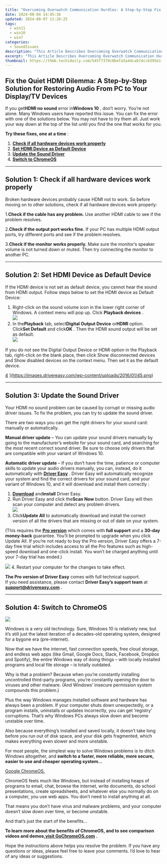 ```yaml
---
title: "Overcoming Overwatch Communication Hurdles: A Step-by-Step Fix for Push-to-Talk Problems"
date: 2024-08-04 14:45:36
updated: 2024-08-07 11:28:25
tags:
  - win11
  - win10
  - win7
categories:
  - SoundIssues
description: "This Article Describes Overcoming Overwatch Communication Hurdles: A Step-by-Step Fix for Push-to-Talk Problems"
excerpt: "This Article Describes Overcoming Overwatch Communication Hurdles: A Step-by-Step Fix for Push-to-Talk Problems"
thumbnail: https://thmb.techidaily.com/545f7379c0befa5a44cab74ccb395e1f4653a53c66c0461613d4a49d7a7f9a57.jpg
---
```


## Fix the Quiet HDMI Dilemma: A Step-by-Step Solution for Restoring Audio From PC to Your Display/TV Devices

If you get**HDMI no sound** error in**Windows 10** , don’t worry. You’re not alone. Many Windows users have reported this issue. You can fix the error with one of the solutions below. You may not have to try them all. Just work your way down at the top of the list until you find the one that works for you.

**Try these fixes, one at a time** :

1. [**Check if all hardware devices work properly**](https://tools.techidaily.com/drivereasy/download/)
2. [**Set HDMI Device as Default Device**](https://tools.techidaily.com/drivereasy/download/)
3. [**Update the Sound Driver**](https://tools.techidaily.com/drivereasy/download/)
4. **[Switch to ChromeOS](https://tools.techidaily.com/drivereasy/download/)**

---

## Solution 1: Check if all hardware devices work properly

 Broken hardware devices probably cause HDMI not to work. So before moving on to other solutions, check if all hardware devices work properly:

 1.**Check if the cable has any problem.** Use another HDMI cable to see if the problem resolves.

 2.**Check if the output port works fine.** If your PC has multiple HDMI output ports, try different ports and see if the problem resolves.

 3.**Check if the monitor works properly.** Make sure the monitor’s speaker volume is not turned down or muted. Then try connecting the monitor to another PC.

---

## Solution 2: Set HDMI Device as Default Device

 If the HDMI device is not set as default device, you cannot hear the sound from HDMI output. Follow steps below to set the HDMI device as Default Device:

1. Right-click on the sound volume icon in the lower right corner of Windows. A context menu will pop up. Click **Playback devices** .  
![](https://www.drivereasy.com/wp-content/uploads/2017/08/img_59a3d159c97f2.png)
2. In the**Playback** tab, select**Digital Output Device** or**HDMI** option. Click**Set Default** and click**OK** . Then the HDMI sound output will be set as default.  
![](https://www.drivereasy.com/wp-content/uploads/2024/06/image-29.png)

 If you do not see the Digital Output Device or HDMI option in the Playback tab, right-click on the blank place, then click Show disconnected devices and Show disabled devices on the context menu. Then set it as the default device.

[4](https://images.drivereasy.com/wp-content/uploads/2016/01/45.png) ](https://images.drivereasy.com/wp-content/uploads/2016/01/45.png)

---

## Solution 3: Update the Sound Driver

 Your HDMI no sound problem can be caused by corrupt or missing audio driver issues. To fix the problem, you can try to update the sound driver.

 There are two ways you can get the right drivers for your sound card: manually or automatically.

**Manual driver update** – You can update your sound drivers manually by going to the manufacturer’s website for your sound card, and searching for the most recent correct sound driver. Be sure to choose only drivers that are compatible with your variant of Windows 10.

**Automatic driver update** – If you don’t have the time, patience or computer skills to update your audio drivers manually, you can, instead, do it automatically with **[Driver Easy](https://tools.techidaily.com/drivereasy/download/)**  . Driver Easy will automatically recognize your system and find the correct drivers for your sound card, and your variant of Windows 10, and it will download and install them correctly :

1. **[Download](https://tools.techidaily.com/drivereasy/download/)**  and**install** Driver Easy.
2. Run Driver Easy and click the**Scan Now** button. Driver Easy will then scan your computer and detect any problem drivers.  
![](https://www.drivereasy.com/wp-content/uploads/2024/05/DE-scan-now-6.0.jpg)
3. Click**Update All** to automatically download and install the correct version of all the drivers that are missing or out of date on your system.  

 (This requires the **[Pro version](https://tools.techidaily.com/drivereasy/download/)**  which comes with **full support**  and a **30-day money-back**  guarantee. You’ll be prompted to upgrade when you click Update All. If you’re not ready to buy the Pro version, Driver Easy offers a 7-day free trial which includes access to all the Pro features such as high-speed download and one-click install. You won’t be charged anything until your 7-day trial has ended.)  

![](https://www.drivereasy.com/wp-content/uploads/2024/05/Realtek-High-Definition-Audio.jpg)
4. Restart your computer for the changes to take effect.

**The Pro version of Driver Easy** comes with full technical support.  
 If you need assistance, please contact **Driver Easy’s support team** at **[support@drivereasy.com](https://tools.techidaily.com/drivereasy/download/) .**

---

## Solution 4: Switch to ChromeOS

![](https://images.drivereasy.com/wp-content/uploads/2020/03/ChromeOSDesktop.jpg)

 Windows is a very old technology. Sure, Windows 10 is relatively new, but it’s still just the latest iteration of a decades-old operating system, designed for a bygone era (pre-internet).

 Now that we have the internet, fast connection speeds, free cloud storage, and endless web apps (like Gmail, Google Docs, Slack, Facebook, Dropbox and Spotify), the entire Windows way of doing things – with locally installed programs and local file storage – is totally outdated.

 Why is that a problem? Because when you’re constantly installing uncontrolled third-party programs, you’re constantly opening the door to viruses and other malware. (And Windows’ insecure permission system compounds this problem.)

 Plus the way Windows manages installed software and hardware has always been a problem. If your computer shuts down unexpectedly, or a program installs, uninstalls or updates incorrectly, you can get ‘registry’ corruptions. That’s why Windows PCs always slow down and become unstable over time.

 Also because everything’s installed and saved locally, it doesn’t take long before you run out of disk space, and your disk gets fragmented, which makes everything even slower and more unstable.

 For most people, the simplest way to solve Windows problems is to ditch Windows altogether, and **switch to a faster, more reliable, more secure, easier to use and cheaper operating system…**

[Google ChromeOS.](https://www.google.com/chromebook/chrome-os/)

 ChromeOS feels much like Windows, but instead of installing heaps of programs to email, chat, browse the internet, write documents, do school presentations, create spreadsheets, and whatever else you normally do on a computer, you use web apps. You don’t need to install anything at all.

 That means you don’t have virus and malware problems, and your computer doesn’t slow down over time, or become unstable.

And that’s just the start of the benefits…

 **To learn more about the benefits of ChromeOS, and to see comparison videos and demos,[visit GoChromeOS.com](https://www.google.com/chromebook/chrome-os/) .**

 Hope the instructions above helps you resolve the problem. If you have any questions or ideas, please feel free to leave your comments. I’d love to hear of any ideas or suggestions.

<ins class="adsbygoogle"
     style="display:block"
     data-ad-format="autorelaxed"
     data-ad-client="ca-pub-7571918770474297"
     data-ad-slot="1223367746"></ins>



<ins class="adsbygoogle"
     style="display:block"
     data-ad-client="ca-pub-7571918770474297"
     data-ad-slot="8358498916"
     data-ad-format="auto"
     data-full-width-responsive="true"></ins>
